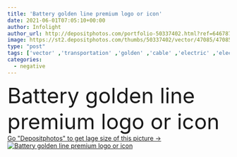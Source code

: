 ```yaml
---
title: 'Battery golden line premium logo or icon'
date: 2021-06-01T07:05:10+00:00
author: Infolight
author_url: http://depositphotos.com/portfolio-50337402.html?ref=64678756
image: https://st2.depositphotos.com/thumbs/50337402/vector/47085/470854198/api_thumb_450.jpg?forcejpeg=true
type: "post"
tags: ['vector' ,'transportation' ,'golden' ,'cable' ,'electric' ,'electricity' ,'power' ,'line' ,'car' ,'icon' ,'electronics' ,'poles' ,'royal' ,'negative' ,'positive' ,'battery' ,'logo' ,'source' ,'miscellaneous' ,'eps' ,'premium' ,'tools and utensils' ]
categories: 
  - negative
---
```

<div aling="center">
            <font size="60"> Battery golden line premium logo or icon</font>   
</div>
<div>
    <a href='https://depositphotos.com/470854198/stock-illustration-battery-golden-line-premium-logo.html?ref=64678756' target=_blank > Go "Depositphotos" to get lage size of this picture ->
        <img href='https://depositphotos.com/470854198/stock-illustration-battery-golden-line-premium-logo.html?ref=64678756' src='https://st2.depositphotos.com/50337402/47085/v/950/depositphotos_470854198-stock-illustration-battery-golden-line-premium-logo.jpg?forcejpeg=true' alt='Battery golden line premium logo or icon' >
    </a>
</div>
